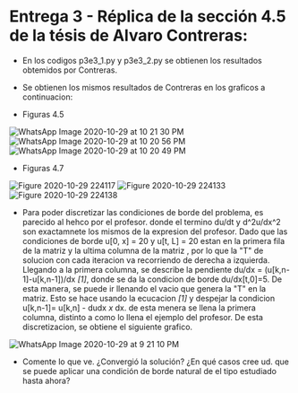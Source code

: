 # Entrega 3 - Réplica de la sección 4.5 de la tésis de Alvaro Contreras:

* En los codigos p3e3_1.py y p3e3_2.py se obtienen los resultados obtemidos por Contreras.

* Se obtienen los mismos resultados de Contreras en los graficos a continuacion:


* Figuras 4.5


![WhatsApp Image 2020-10-29 at 10 21 30 PM](https://user-images.githubusercontent.com/69157203/97649861-1f903500-1a37-11eb-81f4-ef851e2ce226.jpeg)
![WhatsApp Image 2020-10-29 at 10 20 56 PM](https://user-images.githubusercontent.com/69157203/97649864-2028cb80-1a37-11eb-89df-32f53cf18dc0.jpeg)
![WhatsApp Image 2020-10-29 at 10 20 49 PM](https://user-images.githubusercontent.com/69157203/97649865-21f28f00-1a37-11eb-8602-66d47d1fb427.jpeg)

* Figuras 4.7


![Figure 2020-10-29 224117](https://user-images.githubusercontent.com/69157203/97650254-08057c00-1a38-11eb-9de0-96a1dc26809e.png)
![Figure 2020-10-29 224133](https://user-images.githubusercontent.com/69157203/97650256-0936a900-1a38-11eb-9fb9-eef0dbf8ee94.png)
![Figure 2020-10-29 224138](https://user-images.githubusercontent.com/69157203/97650258-0a67d600-1a38-11eb-8a6c-09193acf38dd.png)


* Para poder discretizar las condiciones de borde del problema, es parecido al hehco por el profesor. donde el termino du/dt y d^2u/dx^2 son exactamnete los mismos de la expresion del profesor. Dado que las condiciones de borde u[0, x] = 20 y u[t, L] = 20 estan en la primera fila de la matriz y la ultima columna de la matriz , por lo que la "T" de solucion con cada iteracion va recorriendo de derecha a izquierda. Llegando a la primera columna, se describe la pendiente du/dx = (u[k,n-1]-u[k,n-1])/dx *[1]*, donde se da la condicion de borde du/dx[t,0]=5.  De esta manera, se puede ir llenando el vacio que genera la "T" en la matriz. Esto se hace usando la ecucacion *[1]* y despejar la condicion u[k,n-1]= u[k,n] - dudx *x* dx. de esta menera se llena la primera columna, distinto a como lo llena el ejemplo del profesor. De esta discretizacion, se obtiene el siguiente grafico. 

![WhatsApp Image 2020-10-29 at 9 21 10 PM](https://user-images.githubusercontent.com/69157203/97649159-62510d80-1a35-11eb-82a7-16c864e4afea.jpeg)


* Comente lo que ve. ¿Convergió la solución? ¿En qué casos cree ud. que se puede aplicar una condición de borde natural de el tipo estudiado hasta ahora?
